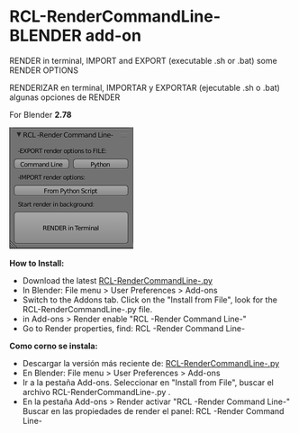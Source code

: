 # RCL-RenderCommandLine- BLENDER add-on  
RENDER in terminal, IMPORT and EXPORT (executable .sh or .bat) some RENDER OPTIONS

RENDERIZAR en terminal, IMPORTAR y EXPORTAR (ejecutable .sh o .bat) algunas opciones de RENDER 

For Blender **2.78**

![RCL-RenderCommandLine](https://github.com/eLeDeTe-LoDeTanda/RCL-RenderCommandLine-/blob/master/RCL-RenderCommandLine-.png)

**How to Install:**
* Download the latest [RCL-RenderCommandLine-.py](https://github.com/eLeDeTe-LoDeTanda/RCL-RenderCommandLine-/raw/master/RCL-RenderCommandLine-.py)
* In Blender: File menu > User Preferences > Add-ons
* Switch to the Addons tab. Click on the "Install from File", look for the RCL-RenderCommandLine-.py file.
* in Add-ons > Render enable "RCL -Render Command Line-"
* Go to Render properties, find: RCL -Render Command Line-

**Como corno se instala:**
* Descargar la versión más reciente de: [RCL-RenderCommandLine-.py](https://github.com/eLeDeTe-LoDeTanda/RCL-RenderCommandLine-/raw/master/RCL-RenderCommandLine-.py)
* En Blender: File menu > User Preferences > Add-ons
* Ir a la pestaña Add-ons. Seleccionar en "Install from File", buscar el archivo RCL-RenderCommandLine-.py .
* En la pestaña Add-ons > Render activar "RCL -Render Command Line-"
Buscar en las propiedades de render el panel: RCL -Render Command Line-
